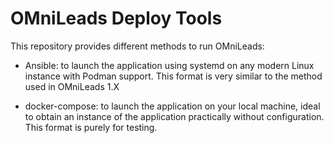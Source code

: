 # OMniLeads Deploy Tools

This repository provides different methods to run OMniLeads:

- Ansible: to launch the application using systemd on any modern Linux instance with Podman support.
This format is very similar to the method used in OMniLeads 1.X

- docker-compose: to launch the application on your local machine, ideal to obtain an instance of
the application practically without configuration. This format is purely for testing.
